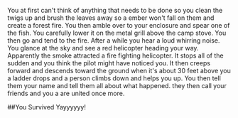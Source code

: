 You at first can't think of anything that needs to be done so you clean the
twigs up and brush the leaves away so a ember won't fall on them and create a
forest fire. You then amble over to your enclosure and spear one of the fish.
You carefully lower it on the metal grill above the camp stove. You then go and
tend to the fire. After a while you hear a loud whirring noise. You glance at
the sky and see a red helicopter heading your way. Apparently the smoke
attracted a fire fighting helicopter. It stops all of the sudden and you think
the pilot might have noticed you. It then creeps forward and descends toward the
ground when it's about 30 feet above you a ladder drops and a person climbs down
and helps you up. You then tell them your name and tell them all about what
happened. they then call your friends and you a are united once more.

##You Survived
Yayyyyyy!
